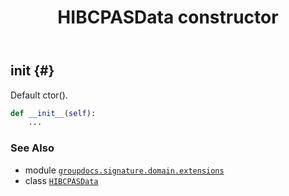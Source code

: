 ﻿---
title: HIBCPASData constructor
second_title: GroupDocs.Signature for Python via .NET API References
description: 
type: docs
url: /python-net/groupdocs.signature.domain.extensions/hibcpasdata/__init__/
is_root: false
weight: 10
---

## __init__ {#}

Default ctor().



```python
def __init__(self):
    ...
```





### See Also
* module [`groupdocs.signature.domain.extensions`](../../)
* class [`HIBCPASData`](/signature/python-net/groupdocs.signature.domain.extensions/hibcpasdata)
